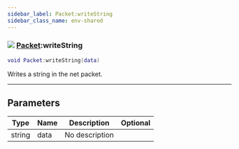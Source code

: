 ```yaml
---
sidebar_label: Packet:writeString
sidebar_class_name: env-shared
---
```


### ![](/img/wiki/shared.png) [Packet](../packet/README.md):writeString

```lua
void Packet:writeString(data)
```

Writes a string in the net packet.<br/>

-----------------
## Parameters

| Type   | Name | Description | Optional |
| ------ | ---- | ----------- | -------: |
| string | data | No description |   |
